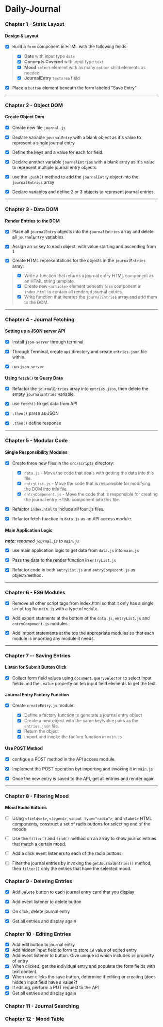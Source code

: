 # Daily-Journal


### Chapter 1 - Static Layout

#### Design & Layout

- [x] Build a `form` component in HTML with the following fields:

>- [x] **Date** with input type `date`
>- [x] **Concepts Covered** with input type `text`
>- [x] **Mood** `select` element with as many `option` child elements as needed.
>- [x] **JournalEntry** `textarea` field

- [x] Place a `button` element beneath the form labeled "Save Entry"

---

### Chapter 2 - Object DOM

#### Create Object Dom

- [x] Create new file `journal.js`

- [x] Declare variable `journalEntry` with a blank object as it's value to represent a single journal entry

- [x] Define the keys and a value for each for field.

- [x] Declare another variable `journalEntries` with a blank array as it's value to represent multiple journal entry objects.

- [x] use the `.push()` method to add the `journalEntry` object into the `journalEntries` array

- [x] Declare variables and define 2 or 3 objects to represent journal entries. 

---

### Chapter 3 - Data DOM

#### Render Entries to the DOM

- [x] Place all `journalEntry` objects into the `journalEntries` array and delete all `journalEntry` variables.

- [x] Assign an `id` key to each object, with value starting and ascending from `1`

- [x] Create HTML representations for the objects in the `journalEntries` array:

> - [x] Write a function that returns a journal entry HTML component as an HTML string template.
> - [x] Create new `<article>` element beneath `form` component in `index.html` to contain all rendered journal entries.
> - [x] Write function that iterates the `journalEntries` array and add them to the DOM.

---

### Chapter 4 - Journal Fetching

#### Setting up a JSON server API

- [x] Install `json-server` through terminal

- [x] Through Terminal, create `api` directory and create `entries.json` file within.

- [x] run `json-server`

#### Using `fetch()` to Query Data

- [x] Refactor the `journalEntries` array into `entries.json`, then delete the empty `journalEntries` variable.

- [x] use `fetch()` to get data from API

- [x] `.then()` parse as JSON

- [x] `.then()` define response

---

### Chapter 5 - Modular Code

#### Single Responsibility Modules

- [x] Create three new files in the `src/scripts` directory:

>- [x] `data.js` - Move the code that deals with getting the data into this file.
>- [x] `entryList.js` - Move the code that is responsible for modifying the DOM into this file.
>- [x] `entryComponent.js` - Move the code that is responsible for creating the journal entry HTML component into this file.

- [x] Refactor `index.html` to include all four .js files.

- [x] Refactor fetch function in `data.js` as an API access module.

#### Main Application Logic

****note:*** renamed `journal.js` to `main.js`*

- [x] use main application logic to get data from `data.js` into `main.js`

- [x] Pass the data to the render function in `entryList.js`

- [x] Refactor code in both `entryList.js` and `entryComponent.js` as object/method.

---

### Chapter 6 - ES6 Modules

- [x] Remove all other script tags from index.html so that it only has a single script tag for `main.js` with a type of `module`.

- [x] Add export statments at the bottom of the `data.js`, `entryList.js` and `entryComponent.js` modules.

- [x] Add import statements at the top the appropriate modules so that each module is importing any module it needs.

---

### Chapter 7 -- Saving Entries

#### Listen for Submit Button Click

- [x] Collect form field values using `document.querySelector` to select input fields and the `.value` property on teh input field elements to get the text.

#### Journal Entry Factory Function

- [x] Create `createEntry.js` module:

>- [x] Define a factory function to generate a journal entry object
>- [x] Create a new object with the same key/value pairs as the `entries.json` file.
>- [x] Return the object
>- [x] Import and invoke the factory function in `main.js`

#### Use POST Method

- [x] configue a POST method in the API access module.

- [x] Implement the POST operation byt importing and invoking it in `main.js`

- [x] Once the new entry is saved to the API, get all entries and render again

---

### Chapter 8 - Filtering Mood

#### Mood Radio Buttons

- [ ] Using `<fieldset>`, `<legend>`, `<input type="radio">`, and `<label>` HTML components, construct a set of radio buttons for selecting one of the moods

- [ ] Use the `filter()` and `find()` method on an array to show journal entries that match a certain mood.

- [ ] Add a click event listeners to each of the radio buttons

- [ ] Filter the journal entries by invoking the `getJournalEntries()` method, then `filter()` only the entries that have the selected mood.

### Chapter 9 - Deleting Entries

- [x] Add `Delete` button to each journal entry card that you display

- [x] Add event listener to delete button

- [x] On click, delete journal entry

- [x] Get all entries and display again

### Chapter 10 - Editing Entries

- [x] Add edit button to journal entry
- [x] Add hidden input field to form to store `id` value of edited entry
- [x] Add event listener to button. Give unique id which includes `id` property of entry
- [x] When clicked, get the individual entry and populate the form fields with text content.
- [x] When user clicks the save button, determine if editing or creating (does hidden input field have a value?)
- [x] If editing, perform a PUT request to the API
- [x] Get all entries and display again

### Chapter 11 - Journal Searching


### Chapter 12 - Mood Table
